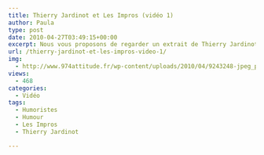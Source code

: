 ```yaml
---
title: Thierry Jardinot et Les Impros (vidéo 1)
author: Paula
type: post
date: 2010-04-27T03:49:15+00:00
excerpt: Nous vous proposons de regarder un extrait de Thierry Jardinot et les impros la scène ce passe dans un tribunal.
url: /thierry-jardinot-et-les-impros-video-1/
img:
  - http://www.974attitude.fr/wp-content/uploads/2010/04/9243248-jpeg_preview_medium.jpg
views:
  - 468
categories:
  - Vidéo
tags:
  - Humoristes
  - Humour
  - Les Impros
  - Thierry Jardinot

---
```

